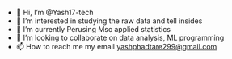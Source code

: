 - 👋 Hi, I’m @Yash17-tech
- 👀 I’m interested in studying the raw data and tell insides
- 🌱 I’m currently Perusing Msc applied statistics 
- 💞️ I’m looking to collaborate on data analysis, ML programming
- 📫 How to reach me my email yashphadtare299@gmail.com 


<!---
Yash17-tech/Yash17-tech is a ✨ special ✨ repository because its `README.md` (this file) appears on your GitHub profile.
You can click the Preview link to take a look at your changes.
--->
